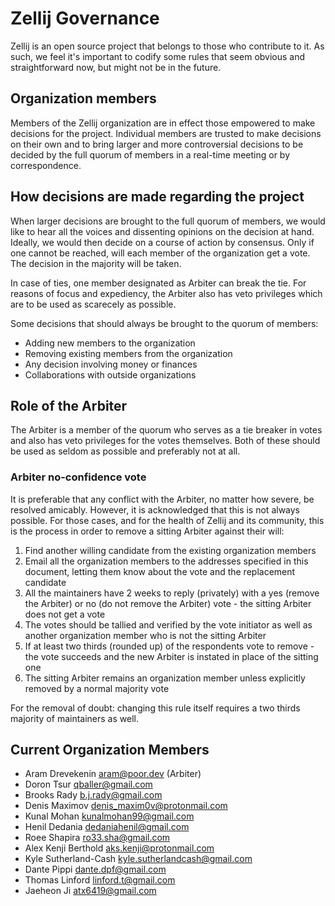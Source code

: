 # Zellij Governance
Zellij is an open source project that belongs to those who contribute to it.
As such, we feel it's important to codify some rules that seem obvious and straightforward now, but might not be in the future.

## Organization members
Members of the Zellij organization are in effect those empowered to make decisions for the project. Individual members are trusted to make decisions on their own and to bring larger and more controversial decisions to be decided by the full quorum of members in a real-time meeting or by correspondence.

## How decisions are made regarding the project
When larger decisions are brought to the full quorum of members, we would like to hear all the voices and dissenting  opinions on the decision at hand. Ideally, we would then decide on a course of action by consensus. Only if one cannot be reached, will each member of the organization get a vote. The decision in the majority will be taken.

In case of ties, one member designated as Arbiter can break the tie. For reasons of focus and expediency, the Arbiter also has veto privileges which are to be used as scarecely as possible.

Some decisions that should always be brought to the quorum of members:
* Adding new members to the organization
* Removing existing members from the organization
* Any decision involving money or finances
* Collaborations with outside organizations

## Role of the Arbiter
The Arbiter is a member of the quorum who serves as a tie breaker in votes and also has veto privileges for the votes themselves. Both of these should be used as seldom as possible and preferably not at all.

### Arbiter no-confidence vote
It is preferable that any conflict with the Arbiter, no matter how severe, be resolved amicably. However, it is acknowledged that this is not always possible. For those cases, and for the health of Zellij and its community, this is the process in order to remove a sitting Arbiter against their will:

1. Find another willing candidate from the existing organization members
2. Email all the organization members to the addresses specified in this document, letting them know about the vote and the replacement candidate
3. All the maintainers have 2 weeks to reply (privately) with a yes (remove the Arbiter) or no (do not remove the Arbiter) vote - the sitting Arbiter does not get a vote
4. The votes should be tallied and verified by the vote initiator as well as another organization member who is not the sitting Arbiter
5. If at least two thirds (rounded up) of the respondents vote to remove - the vote succeeds and the new Arbiter is instated in place of the sitting one
6. The sitting Arbiter remains an organization member unless explicitly removed by a normal majority vote

For the removal of doubt: changing this rule itself requires a two thirds majority of maintainers as well.

## Current Organization Members
* Aram Drevekenin <aram@poor.dev> (Arbiter)
* Doron Tsur <qballer@gmail.com>
* Brooks Rady <b.j.rady@gmail.com>
* Denis Maximov <denis_maxim0v@protonmail.com>
* Kunal Mohan <kunalmohan99@gmail.com>
* Henil Dedania <dedaniahenil@gmail.com>
* Roee Shapira <ro33.sha@gmail.com>
* Alex Kenji Berthold <aks.kenji@protonmail.com>
* Kyle Sutherland-Cash <kyle.sutherlandcash@gmail.com>
* Dante Pippi <dante.dpf@gmail.com>
* Thomas Linford <linford.t@gmail.com>
* Jaeheon Ji <atx6419@gmail.com>
